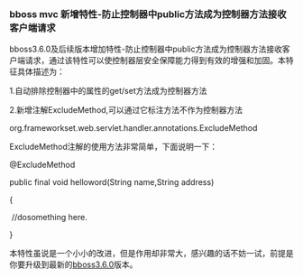 ### bboss mvc 新增特性-防止控制器中public方法成为控制器方法接收客户端请求

bboss3.6.0及后续版本增加特性-防止控制器中public方法成为控制器方法接收客户端请求，通过该特性可以使控制器层安全保障能力得到有效的增强和加固。本特征具体描述为：

1.自动排除控制器中的属性的get/set方法成为控制器方法

2.新增注解ExcludeMethod,可以通过它标注方法不作为控制器方法

org.frameworkset.web.servlet.handler.annotations.ExcludeMethod

ExcludeMethod注解的使用方法非常简单，下面说明一下：

@ExcludeMethod

public final void helloword(String name,String address)

{

​      //dosomething here.

}

本特性虽说是一个小小的改进，但是作用却非常大，感兴趣的话不妨一试，前提是你要升级到最新的[bboss3.6.0](https://github.com/bbossgroups/bbossgroups-3.5/tree/bboss3.6.0)版本。